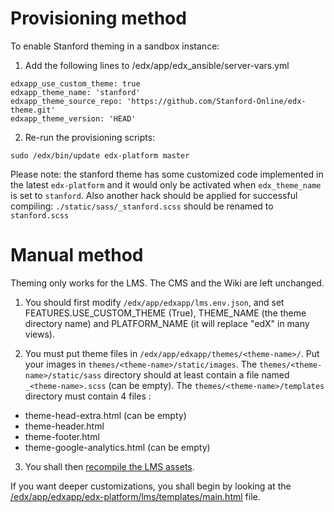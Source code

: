 # Provisioning method

To enable Stanford theming in a sandbox instance:

1) Add the following lines to /edx/app/edx_ansible/server-vars.yml

```
edxapp_use_custom_theme: true
edxapp_theme_name: 'stanford'
edxapp_theme_source_repo: 'https://github.com/Stanford-Online/edx-theme.git'
edxapp_theme_version: 'HEAD'
```

2) Re-run the provisioning scripts:

```
sudo /edx/bin/update edx-platform master
```

Please note: the stanford theme has some customized code implemented in the latest `edx-platform` and it would only be activated when `edx_theme_name` is set to `stanford`. Also another hack should be applied for successful compiling: `./static/sass/_stanford.scss` should be renamed to `stanford.scss`

# Manual method

Theming only works for the LMS. The CMS and the Wiki are left unchanged.

1) You should first modify `/edx/app/edxapp/lms.env.json`, and set FEATURES.USE_CUSTOM_THEME (True), THEME_NAME (the theme directory name) and PLATFORM_NAME (it will replace "edX" in many views).

2) You must put theme files in `/edx/app/edxapp/themes/<theme-name>/`.
Put your images in `themes/<theme-name>/static/images`.
The `themes/<theme-name>/static/sass` directory should at least contain a file named `_<theme-name>.scss` (can be empty).
The `themes/<theme-name>/templates` directory must contain 4 files :
- theme-head-extra.html (can be empty)
- theme-header.html
- theme-footer.html
- theme-google-analytics.html (can be empty)

3) You shall then [recompile the LMS assets](https://github.com/edx/configuration/wiki/edX-Managing-the-Full-Stack#compile-assets-manually).

If you want deeper customizations, you shall begin by looking at the [/edx/app/edxapp/edx-platform/lms/templates/main.html](https://github.com/edx/edx-platform/blob/master/lms/templates/main.html) file.
